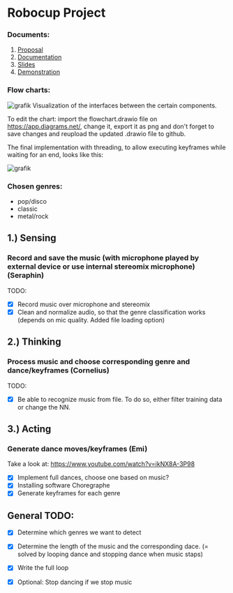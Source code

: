 # Robocup Project

### Documents:
1. [Proposal](initial_concept.pdf)
2. [Documentation](documentation.pdf)
3. [Slides](slides.pdf)
4. [Demonstration](demo_video.mp4)

### Flow charts:
![grafik](https://github.com/cornelius-braun/robocup/blob/main/flowchart.png)
Visualization  of the interfaces between the certain components.

To edit the chart: import the flowchart.drawio file on https://app.diagrams.net/, change it, export it as png and don't forget to save changes and reupload the updated .drawio file to github.

The final implementation with threading, to allow executing keyframes while waiting for an end, looks like this: 

![grafik](https://user-images.githubusercontent.com/64356366/125600387-2b986d20-2f8e-43a0-822c-aee43dbde325.png)


### Chosen genres:
- pop/disco
- classic
- metal/rock

## 1.) Sensing
### Record and save the music (with microphone played by external device or use internal stereomix microphone) (Seraphin)
TODO:
- [X] Record music over microphone and stereomix 
- [X] Clean and normalize audio, so that the genre classification works (depends on mic quality. Added file loading option)

## 2.) Thinking
### Process music and choose corresponding genre and dance/keyframes (Cornelius)
TODO:
- [x] Be able to recognize music from file. To do so, either filter training data or change the NN.

## 3.) Acting
### Generate dance moves/keyframes (Emi) 
Take a look at: https://www.youtube.com/watch?v=ikNX8A-3P98
- [X] Implement full dances, choose one based on music?
- [X] Installing software Choregraphe
- [X] Generate keyframes for each genre

## General TODO:
- [x] Determine which genres we want to detect
- [X] Determine the length of the music and the corresponding dace. (= solved by looping dance and stopping dance when music staps)
- [X] Write the full loop 
- [X] Optional: Stop dancing if we stop music

   
